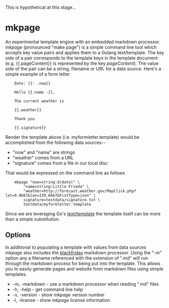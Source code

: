 
This is hypothetical at this stage...


# mkpage

An experimental template engine with an embedded markdown processor.  *mkpage* (pronounced "make page") is 
a simple command line tool which accepts key value pairs and applies them to a Golang text/template.
The key side of a pair corresponds to the template keys in the template document (e.g. 
{{.pageContent}} is represented by the key *pageContent*). The value side of the pair can be a string, 
filename or URL for a data source. Here's a simple example of a form letter

```template
    Date: {{- .now}}

    Hello {{.name -}},
    
    The current weather is

    {{.weather}}

    Thank you

    {{.signature}}
```

Render the template above (i.e. myformletter.template) would be accomplished from the following
data sources--

+ "now" and "name" are strings
+ "weather" comes from a URL
+ "signature" comes from a file in our local disc

That would be expressed on the command line as follows

```shell
    mkpage "now=string:$(date)" \
        "name=string:Little Frieda" \
        "weather=http://forecast.weather.gov/MapClick.php?lat=9.9667&lon=139.6667&FcstType=json" \
        signature=testdata/signature.txt \
        testdata/myformletter.template
```

Since we are leveraging Go's [text/template](https://golang.org/pkg/text/template/) the template itself
can be more than a simple substitution.

## Options

In additional to populating a template with values from data sources *mkpage* also includes the
[blackfriday](https://github.com/russross/blackfriday) markdown processor.  Using the "-m" option any
a filename referenced with the extension of ".md" will run through the markdown process for being put into 
the template.  This allows you to easily generate pages and website from markdown files using simple templates.

+ -m, -markdown - use a markdown processor when reading ".md" files 
+ -h, -help - get command line help
+ -v, -version - show *mkpage* version number
+ -l, -license - show *mkpage* license information


